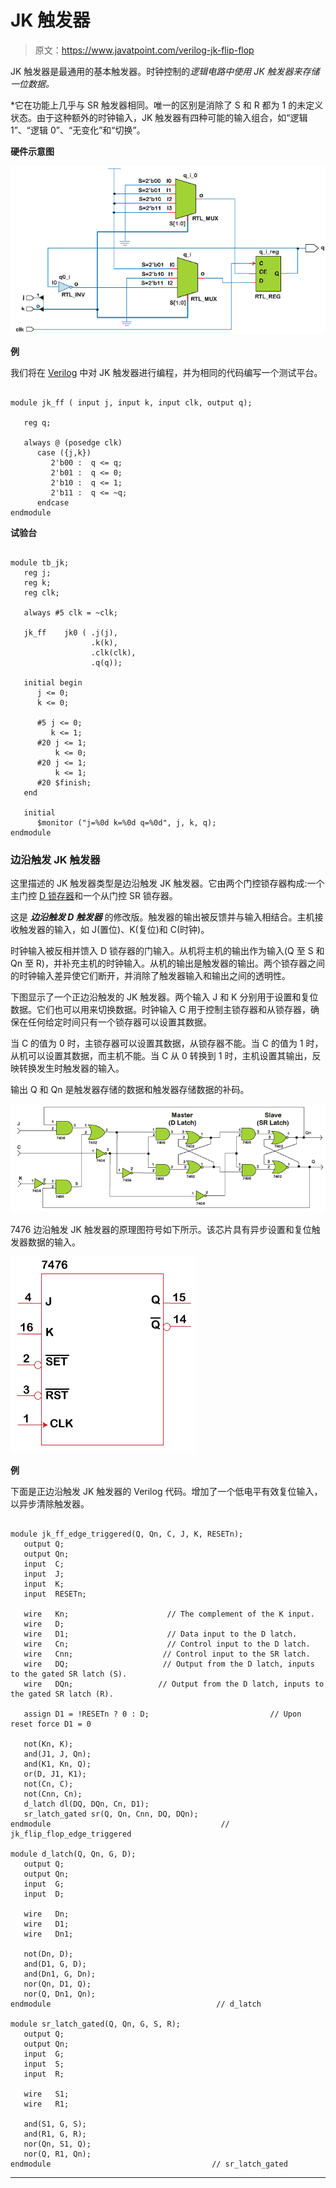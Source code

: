 # JK 触发器

> 原文：<https://www.javatpoint.com/verilog-jk-flip-flop>

JK 触发器是最通用的基本触发器。时钟控制的*逻辑电路中使用 JK 触发器来存储一位数据。*

 *它在功能上几乎与 SR 触发器相同。唯一的区别是消除了 S 和 R 都为 1 的未定义状态。由于这种额外的时钟输入，JK 触发器有四种可能的输入组合，如“逻辑 1”、“逻辑 0”、“无变化”和“切换”。

**硬件示意图**

![JK Flip Flop](img/58199d6a84dcd153773066a6899b9c49.png)

**例**

我们将在 [Verilog](https://www.javatpoint.com/verilog) 中对 JK 触发器进行编程，并为相同的代码编写一个测试平台。

```

module jk_ff ( input j, input k, input clk, output q);

   reg q;

   always @ (posedge clk)
      case ({j,k})
         2'b00 :  q <= q;
         2'b01 :  q <= 0;
         2'b10 :  q <= 1;
         2'b11 :  q <= ~q;
      endcase
endmodule

```

**试验台**

```

module tb_jk;
   reg j;
   reg k;
   reg clk;

   always #5 clk = ~clk;

   jk_ff    jk0 ( .j(j),
                  .k(k),
                  .clk(clk),
                  .q(q));

   initial begin
      j <= 0;
      k <= 0;

      #5 j <= 0;
         k <= 1;
      #20 j <= 1;
          k <= 0;
      #20 j <= 1;
          k <= 1;
      #20 $finish;
   end

   initial
      $monitor ("j=%0d k=%0d q=%0d", j, k, q);
endmodule

```

### 边沿触发 JK 触发器

这里描述的 JK 触发器类型是边沿触发 JK 触发器。它由两个门控锁存器构成:一个主门控 [D 锁存器](verilog-d-latch)和一个从门控 SR 锁存器。

这是 ***边沿触发 D 触发器*** 的修改版。触发器的输出被反馈并与输入相结合。主机接收触发器的输入，如 J(置位)、K(复位)和 C(时钟)。

时钟输入被反相并馈入 D 锁存器的门输入。从机将主机的输出作为输入(Q 至 S 和 Qn 至 R)，并补充主机的时钟输入。从机的输出是触发器的输出。两个锁存器之间的时钟输入差异使它们断开，并消除了触发器输入和输出之间的透明性。

下图显示了一个正边沿触发的 JK 触发器。两个输入 J 和 K 分别用于设置和复位数据。它们也可以用来切换数据。时钟输入 C 用于控制主锁存器和从锁存器，确保在任何给定时间只有一个锁存器可以设置其数据。

当 C 的值为 0 时，主锁存器可以设置其数据，从锁存器不能。当 C 的值为 1 时，从机可以设置其数据，而主机不能。当 C 从 0 转换到 1 时，主机设置其输出，反映转换发生时触发器的输入。

输出 Q 和 Qn 是触发器存储的数据和触发器存储数据的补码。

![JK Flip Flop](img/634bcc53e3259b9b4bdaf20c34901589.png)

7476 边沿触发 JK 触发器的原理图符号如下所示。该芯片具有异步设置和复位触发器数据的输入。

![JK Flip Flop](img/a4ebb795005717e718fa8a72d2b53b1e.png)

**例**

下面是正边沿触发 JK 触发器的 Verilog 代码。增加了一个低电平有效复位输入，以异步清除触发器。

```

module jk_ff_edge_triggered(Q, Qn, C, J, K, RESETn);
   output Q;
   output Qn;
   input  C;
   input  J;
   input  K;
   input  RESETn;

   wire   Kn;                      // The complement of the K input.
   wire   D;   
   wire   D1;                      // Data input to the D latch.   
   wire   Cn;                      // Control input to the D latch.
   wire   Cnn;                    // Control input to the SR latch.
   wire   DQ;                     // Output from the D latch, inputs to the gated SR latch (S).
   wire   DQn;                   // Output from the D latch, inputs to the gated SR latch (R).

   assign D1 = !RESETn ? 0 : D;                           // Upon reset force D1 = 0

   not(Kn, K);   
   and(J1, J, Qn);
   and(K1, Kn, Q);   
   or(D, J1, K1);   
   not(Cn, C);
   not(Cnn, Cn);   
   d_latch dl(DQ, DQn, Cn, D1);
   sr_latch_gated sr(Q, Qn, Cnn, DQ, DQn);   
endmodule                                      // jk_flip_flop_edge_triggered

module d_latch(Q, Qn, G, D);
   output Q;
   output Qn;
   input  G;   
   input  D;

   wire   Dn; 
   wire   D1;
   wire   Dn1;

   not(Dn, D);   
   and(D1, G, D);
   and(Dn1, G, Dn);   
   nor(Qn, D1, Q);
   nor(Q, Dn1, Qn);
endmodule                                     // d_latch

module sr_latch_gated(Q, Qn, G, S, R);
   output Q;
   output Qn;
   input  G;   
   input  S;
   input  R;

   wire   S1;
   wire   R1;

   and(S1, G, S);
   and(R1, G, R);   
   nor(Qn, S1, Q);
   nor(Q, R1, Qn);
endmodule                                    // sr_latch_gated

```

* * **